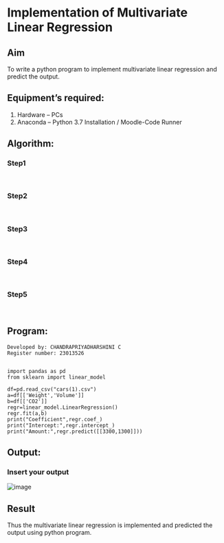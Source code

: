 # Implementation of Multivariate Linear Regression
## Aim
To write a python program to implement multivariate linear regression and predict the output.
## Equipment’s required:
1.	Hardware – PCs
2.	Anaconda – Python 3.7 Installation / Moodle-Code Runner
## Algorithm:
### Step1
<br>

### Step2
<br>

### Step3
<br>

### Step4
<br>

### Step5
<br>

## Program:
```
Developed by: CHANDRAPRIYADHARSHINI C
Register number: 23013526


import pandas as pd
from sklearn import linear_model

df=pd.read_csv("cars(1).csv")
a=df[['Weight','Volume']]
b=df[['CO2']]
regr=linear_model.LinearRegression()
regr.fit(a,b)
print("Coefficient",regr.coef_)
print("Intercept:",regr.intercept_)
print("Amount:",regr.predict([[3300,1300]]))
```
## Output:

### Insert your output

![image](https://github.com/Bosevennila/Multivariate-Linear-Regression/assets/144870486/aaa87578-3f71-4a64-bcdb-5c4de91c477d)


## Result
Thus the multivariate linear regression is implemented and predicted the output using python program.
